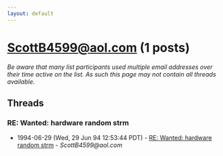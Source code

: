 ```yaml
---
layout: default
---
```


# ScottB4599@aol.com (1 posts)

_Be aware that many list participants used multiple email addresses over their time active on the list. As such this page may not contain all threads available._

## Threads

### RE: Wanted: hardware random strm
+ 1994-06-29 (Wed, 29 Jun 94 12:53:44 PDT) - [RE: Wanted: hardware random strm](/archive/1994/06/e7815c5103b39a33eb9583a2f8e64db5374255d163a062e24a6a098cb2daba0d) - _ScottB4599@aol.com_

